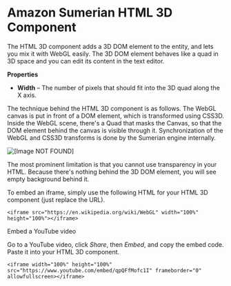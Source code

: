 # Amazon Sumerian HTML 3D Component<a name="entities-html3d"></a>

The HTML 3D component adds a 3D DOM element to the entity, and lets you mix it with WebGL easily\. The 3D DOM element behaves like a quad in 3D space and you can edit its content in the text editor\.

**Properties**
+ **Width** – The number of pixels that should fit into the 3D quad along the X axis\.

The technique behind the HTML 3D component is as follows\. The WebGL canvas is put in front of a DOM element, which is transformed using CSS3D\. Inside the WebGL scene, there's a Quad that masks the Canvas, so that the DOM element behind the canvas is visible through it\. Synchronization of the WebGL and CSS3D transforms is done by the Sumerian engine internally\.

![\[Image NOT FOUND\]](http://docs.aws.amazon.com/sumerian/latest/userguide/images/components-html3d-css3d.jpg)

The most prominent limitation is that you cannot use transparency in your HTML\. Because there's nothing behind the 3D DOM element, you will see empty background behind it\.

To embed an iframe, simply use the following HTML for your HTML 3D component \(just replace the URL\)\.

```
<iframe src="https://en.wikipedia.org/wiki/WebGL" width="100%" height="100%"></iframe>
```

Embed a YouTube video

Go to a YouTube video, click *Share*, then *Embed*, and copy the embed code\. Paste it into your HTML 3D component\.

```
<iframe width="100%" height="100%" src="https://www.youtube.com/embed/qpQFfMofc1I" frameborder="0" allowfullscreen></iframe>
```
